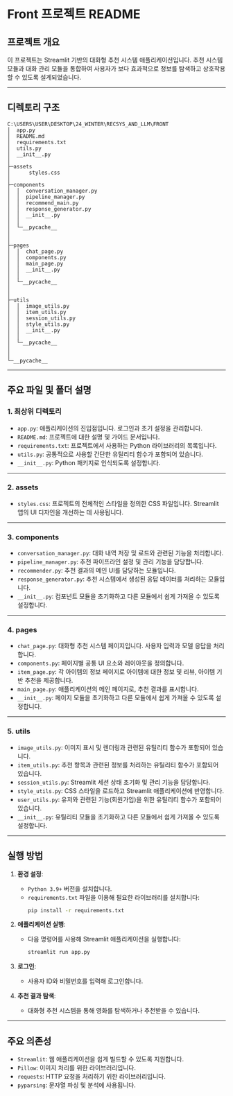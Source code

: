 # Front 프로젝트 README

## 프로젝트 개요
이 프로젝트는 Streamlit 기반의 대화형 추천 시스템 애플리케이션입니다. 
추천 시스템 모듈과 대화 관리 모듈을 통합하여 사용자가 보다 효과적으로 정보를 탐색하고 상호작용할 수 있도록 설계되었습니다.

---

## 디렉토리 구조
```
C:\USERS\USER\DESKTOP\24_WINTER\RECSYS_AND_LLM\FRONT
│  app.py
│  README.md
│  requirements.txt
│  utils.py
│  __init__.py
│  
├─assets
│      styles.css
│      
├─components
│  │  conversation_manager.py
│  │  pipeline_manager.py
│  │  recommend_main.py
│  │  response_generator.py
│  │  __init__.py
│  │  
│  └─__pycache__
│         
│          
├─pages
│  │  chat_page.py
│  │  components.py
│  │  main_page.py
│  │  __init__.py
│  │  
│  └─__pycache__
│          
│          
├─utils
│  │  image_utils.py
│  │  item_utils.py
│  │  session_utils.py
│  │  style_utils.py
│  │  __init__.py
│  │  
│  └─__pycache__
│          
│          
└─__pycache__
```

---

## 주요 파일 및 폴더 설명

### **1. 최상위 디렉토리**
- `app.py`: 애플리케이션의 진입점입니다. 로그인과 초기 설정을 관리합니다.
- `README.md`: 프로젝트에 대한 설명 및 가이드 문서입니다.
- `requirements.txt`: 프로젝트에서 사용하는 Python 라이브러리의 목록입니다.
- `utils.py`: 공통적으로 사용할 간단한 유틸리티 함수가 포함되어 있습니다.
- `__init__.py`: Python 패키지로 인식되도록 설정합니다.

---

### **2. assets**
- `styles.css`: 프로젝트의 전체적인 스타일을 정의한 CSS 파일입니다. Streamlit 앱의 UI 디자인을 개선하는 데 사용됩니다.

---

### **3. components**
- `conversation_manager.py`: 대화 내역 저장 및 로드와 관련된 기능을 처리합니다.
- `pipeline_manager.py`: 추천 파이프라인 설정 및 관리 기능을 담당합니다.
- `recommender.py`: 추천 결과의 메인 UI를 담당하는 모듈입니다.
- `response_generator.py`: 추천 시스템에서 생성된 응답 데이터를 처리하는 모듈입니다.
- `__init__.py`: 컴포넌트 모듈을 초기화하고 다른 모듈에서 쉽게 가져올 수 있도록 설정합니다.

---

### **4. pages**
- `chat_page.py`: 대화형 추천 시스템 페이지입니다. 사용자 입력과 모델 응답을 처리합니다.
- `components.py`: 페이지별 공통 UI 요소와 레이아웃을 정의합니다. 
- `item_page.py`: 각 아이템의 정보 페이지로 아이템에 대한 정보 및 리뷰, 아이템 기반 추천을 제공합니다.
- `main_page.py`: 애플리케이션의 메인 페이지로, 추천 결과를 표시합니다.
- `__init__.py`: 페이지 모듈을 초기화하고 다른 모듈에서 쉽게 가져올 수 있도록 설정합니다.

---

### **5. utils**
- `image_utils.py`: 이미지 표시 및 렌더링과 관련된 유틸리티 함수가 포함되어 있습니다.
- `item_utils.py`: 추천 항목과 관련된 정보를 처리하는 유틸리티 함수가 포함되어 있습니다.
- `session_utils.py`: Streamlit 세션 상태 초기화 및 관리 기능을 담당합니다.
- `style_utils.py`: CSS 스타일을 로드하고 Streamlit 애플리케이션에 반영합니다.
- `user_utils.py`: 유저와 관련된 기능(회원가입)을 위한 유틸리티 함수가 포함되어 있습니다.
- `__init__.py`: 유틸리티 모듈을 초기화하고 다른 모듈에서 쉽게 가져올 수 있도록 설정합니다.

---

## 실행 방법
1. **환경 설정**:
   - `Python 3.9+` 버전을 설치합니다.
   - `requirements.txt` 파일을 이용해 필요한 라이브러리를 설치합니다:
     ```bash
     pip install -r requirements.txt
     ```

2. **애플리케이션 실행**:
   - 다음 명령어를 사용해 Streamlit 애플리케이션을 실행합니다:
     ```bash
     streamlit run app.py
     ```

3. **로그인**:
   - 사용자 ID와 비밀번호를 입력해 로그인합니다.

4. **추천 결과 탐색**:
   - 대화형 추천 시스템을 통해 영화를 탐색하거나 추천받을 수 있습니다.

---

## 주요 의존성
- `Streamlit`: 웹 애플리케이션을 쉽게 빌드할 수 있도록 지원합니다.
- `Pillow`: 이미지 처리를 위한 라이브러리입니다.
- `requests`: HTTP 요청을 처리하기 위한 라이브러리입니다.
- `pyparsing`: 문자열 파싱 및 분석에 사용됩니다.